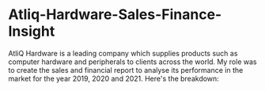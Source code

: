 # Atliq-Hardware-Sales-Finance-Insight
AtliQ Hardware is a leading company which supplies products such as computer hardware and peripherals to clients across the world. My role was to create the sales and financial report to analyse its performance in the market for the year 2019, 2020 and 2021. Here's the breakdown:
